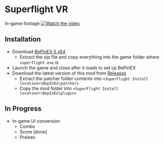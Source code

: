 # Superflight VR

In-game footage 
[![Watch the video](https://img.youtube.com/vi/OJ6IlnCuixE/maxresdefault.jpg)](https://www.youtube.com/watch?v=OJ6IlnCuixE)

## Installation

* Download [BePinEX 5 x64](https://github.com/BepInEx/BepInEx/releases/tag/v5.4.22)
  * Extract the zip file and copy everything into the game folder where ``superflight.exe`` is
* Launch the game and close after it loads to set up BePinEX
* Download the latest version of this mod from [Releases](https://github.com/doofy-dev/SuperFlightVR/releases)
  * Extract the patcher folder contents into ``<SuperFlight Install location>\BepInEx\patchers``
  * Copy the mod folder into ``<SuperFlight Install location>\BepInEx\plugins``

## In Progress
* In-game UI conversion
  * Combo
  * Score [done]
  * Praises
